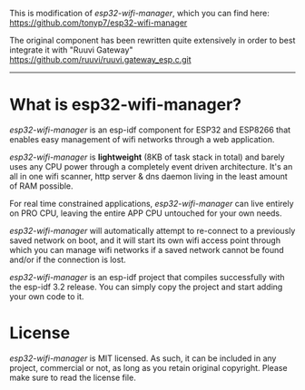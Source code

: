 
This is modification of *esp32-wifi-manager*, which you can find here: https://github.com/tonyp7/esp32-wifi-manager


The original component has been rewritten quite extensively in order to best integrate it with "Ruuvi Gateway" https://github.com/ruuvi/ruuvi.gateway_esp.c.git

---

# What is esp32-wifi-manager?

*esp32-wifi-manager* is an esp-idf component for ESP32 and ESP8266 that enables easy management of wifi networks through a web application.

*esp32-wifi-manager* is **lightweight** (8KB of task stack in total) and barely uses any CPU power through a completely event driven architecture. It's an all in one wifi scanner, http server & dns daemon living in the least amount of RAM possible.

For real time constrained applications, *esp32-wifi-manager* can live entirely on PRO CPU, leaving the entire APP CPU untouched for your own needs.

*esp32-wifi-manager* will automatically attempt to re-connect to a previously saved network on boot, and it will start its own wifi access point through which you can manage wifi networks if a saved network cannot be found and/or if the connection is lost.

*esp32-wifi-manager* is an esp-idf project that compiles successfully with the esp-idf 3.2 release. You can simply copy the project and start adding your own code to it.

# License
*esp32-wifi-manager* is MIT licensed. As such, it can be included in any project, commercial or not, as long as you retain original copyright. Please make sure to read the license file.
